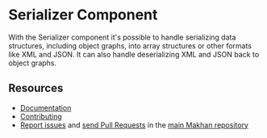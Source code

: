 Serializer Component
====================

With the Serializer component it's possible to handle serializing data
structures, including object graphs, into array structures or other formats like
XML and JSON. It can also handle deserializing XML and JSON back to object
graphs.

Resources
---------

  * [Documentation](https://makhan.com/doc/current/components/serializer.html)
  * [Contributing](https://makhan.com/doc/current/contributing/index.html)
  * [Report issues](https://github.com/makhan/makhan/issues) and
    [send Pull Requests](https://github.com/makhan/makhan/pulls)
    in the [main Makhan repository](https://github.com/makhan/makhan)
